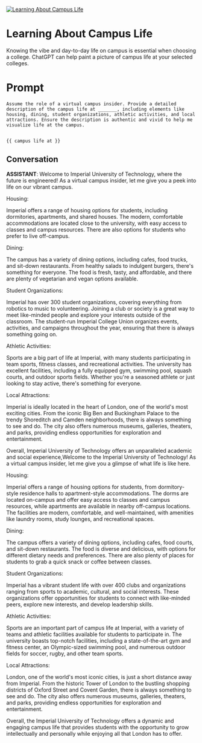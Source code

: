 
[![Learning About Campus Life](https://flow-prompt-covers.s3.us-west-1.amazonaws.com/icon/vintage/vint_6.png)]()
# Learning About Campus Life 
Knowing the vibe and day-to-day life on campus is essential when choosing a college. ChatGPT can help paint a picture of campus life at your selected colleges.

# Prompt

```
Assume the role of a virtual campus insider. Provide a detailed description of the campus life at _______, including elements like housing, dining, student organizations, athletic activities, and local attractions. Ensure the description is authentic and vivid to help me visualize life at the campus.


{{ campus life at }}
```

## Conversation

**ASSISTANT**: Welcome to Imperial University of Technology, where the future is engineered! As a virtual campus insider, let me give you a peek into life on our vibrant campus.



Housing:

Imperial offers a range of housing options for students, including dormitories, apartments, and shared houses. The modern, comfortable accommodations are located close to the university, with easy access to classes and campus resources. There are also options for students who prefer to live off-campus.



Dining:

The campus has a variety of dining options, including cafes, food trucks, and sit-down restaurants. From healthy salads to indulgent burgers, there's something for everyone. The food is fresh, tasty, and affordable, and there are plenty of vegetarian and vegan options available.



Student Organizations:

Imperial has over 300 student organizations, covering everything from robotics to music to volunteering. Joining a club or society is a great way to meet like-minded people and explore your interests outside of the classroom. The student-run Imperial College Union organizes events, activities, and campaigns throughout the year, ensuring that there is always something going on.



Athletic Activities:

Sports are a big part of life at Imperial, with many students participating in team sports, fitness classes, and recreational activities. The university has excellent facilities, including a fully equipped gym, swimming pool, squash courts, and outdoor sports fields. Whether you're a seasoned athlete or just looking to stay active, there's something for everyone.



Local Attractions:

Imperial is ideally located in the heart of London, one of the world's most exciting cities. From the iconic Big Ben and Buckingham Palace to the trendy Shoreditch and Camden neighborhoods, there is always something to see and do. The city also offers numerous museums, galleries, theaters, and parks, providing endless opportunities for exploration and entertainment.



Overall, Imperial University of Technology offers an unparalleled academic and social experience,Welcome to the Imperial University of Technology! As a virtual campus insider, let me give you a glimpse of what life is like here.



Housing:

Imperial offers a range of housing options for students, from dormitory-style residence halls to apartment-style accommodations. The dorms are located on-campus and offer easy access to classes and campus resources, while apartments are available in nearby off-campus locations. The facilities are modern, comfortable, and well-maintained, with amenities like laundry rooms, study lounges, and recreational spaces.



Dining:

The campus offers a variety of dining options, including cafes, food courts, and sit-down restaurants. The food is diverse and delicious, with options for different dietary needs and preferences. There are also plenty of places for students to grab a quick snack or coffee between classes.



Student Organizations:

Imperial has a vibrant student life with over 400 clubs and organizations ranging from sports to academic, cultural, and social interests. These organizations offer opportunities for students to connect with like-minded peers, explore new interests, and develop leadership skills.



Athletic Activities:

Sports are an important part of campus life at Imperial, with a variety of teams and athletic facilities available for students to participate in. The university boasts top-notch facilities, including a state-of-the-art gym and fitness center, an Olympic-sized swimming pool, and numerous outdoor fields for soccer, rugby, and other team sports.



Local Attractions:

London, one of the world's most iconic cities, is just a short distance away from Imperial. From the historic Tower of London to the bustling shopping districts of Oxford Street and Covent Garden, there is always something to see and do. The city also offers numerous museums, galleries, theaters, and parks, providing endless opportunities for exploration and entertainment.



Overall, the Imperial University of Technology offers a dynamic and engaging campus life that provides students with the opportunity to grow intellectually and personally while enjoying all that London has to offer.


